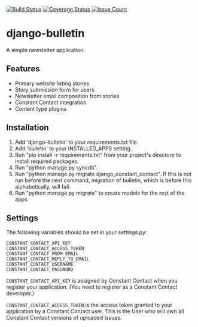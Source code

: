 [![Build Status](https://travis-ci.org/AASHE/django-bulletin.svg?branch=master)](https://travis-ci.org/AASHE/django-bulletin)
[![Coverage Status](https://coveralls.io/repos/AASHE/django-bulletin/badge.svg?branch=master)](https://coveralls.io/r/AASHE/django-bulletin?branch=master)
[![Issue Count](https://codeclimate.com/github/AASHE/django-bulletin/badges/issue_count.svg)](https://codeclimate.com/github/AASHE/django-bulletin)

# django-bulletin

A simple newsletter application.

## Features

  - Primary website listing stories
  - Story submission form for users
  - Newsletter email composition from stories
  - Constant Contact integration
  - Content type plugins

## Installation

1. Add 'django-bulletin' to your requirements.txt file.
2. Add 'bulletin' to your INSTALLED_APPS setting.
3. Run "pip install -r requirements.txt" from your project's directory to install required packages.
4. Run "python manage.py syncdb".
5. Run "python manage.py migrate django_constant_contact". If this is not run before the next command, migration of bulletin, which is before this alphabetically, will fail.
6. Run "python manage.py migrate" to create models for the rest of the apps.

## Settings

The following variables should be set in your settings.py:

    CONSTANT_CONTACT_API_KEY
    CONSTANT_CONTACT_ACCESS_TOKEN
    CONSTANT_CONTACT_FROM_EMAIL
    CONSTANT_CONTACT_REPLY_TO_EMAIL
    CONSTANT_CONTACT_USERNAME
    CONSTANT_CONTACT_PASSWORD

`CONSTANT_CONTACT_API_KEY` is assigned by Constant Contact when
you register your application. (You need to register as a
Constant Contact developer.)

`CONSTANT_CONTACT_ACCESS_TOKEN` is the access token granted to
your application by a Constant Contact user. This is the User
who will own all Constant Contact versions of uploaded Issues.
